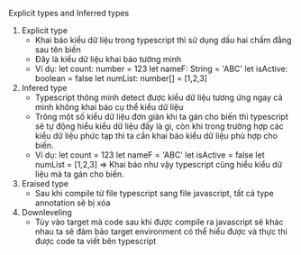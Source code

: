 Explicit types and Inferred types

1. Explicit type
   - Khai báo kiểu dữ liệu trong typescript thì sử dụng dấu hai chấm đằng sau tên biến
   - Đây là kiểu dữ liệu khai báo tường minh
   - Ví dụ: let count: number = 123 let nameF: String = 'ABC' let isActive: boolean = false let numList: number[] = [1,2,3]
2. Infered type
   - Typescript thông minh detect được kiểu dữ liệu tương ứng ngay cả mình không khai báo cụ thể kiểu dữ liệu
   - Trông một số kiểu dữ liệu đơn giản khi ta gán cho biến thì typescript sẽ tự động hiểu kiểu dữ liệu đấy là gì, còn khi trong trường hợp các kiểu dữ liệu phức tạp thì ta cần khai báo kiểu dữ liệu phù hợp cho biến.
   - Ví dụ: let count = 123 let nameF = 'ABC' let isActive = false let numList = [1,2,3] => Khai báo như vậy typescript cũng hiểu kiểu dữ liệu mà ta gán cho biến.
3. Eraised type
   - Sau khi compile từ file typescript sang file javascript, tất cả type annotation sẽ bị xóa
4. Downleveling
   - Tùy vào target mà code sau khi được compile ra javascript sẽ khác nhau ta sẽ đảm bảo target environment có thể hiểu được và thực thi được code ta viết bên typescript
